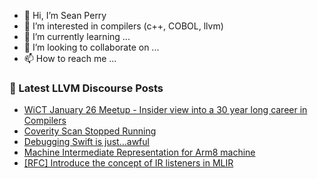 - 👋 Hi, I’m Sean Perry
- 👀 I’m interested in compilers (c++, COBOL, llvm)
- 🌱 I’m currently learning ...
- 💞️ I’m looking to collaborate on ...
- 📫 How to reach me ...

<!---
s66perry/s66perry is a ✨ special ✨ repository because its `README.md` (this file) appears on your GitHub profile.
You can click the Preview link to take a look at your changes.
--->
### 📕 Latest LLVM Discourse Posts

<!-- DISCOURSE-LLVM:START -->
- [WiCT January 26 Meetup - Insider view into a 30 year long career in Compilers](https://discourse.llvm.org/t/wict-january-26-meetup-insider-view-into-a-30-year-long-career-in-compilers/67862#post_2)
- [Coverity Scan Stopped Running](https://discourse.llvm.org/t/coverity-scan-stopped-running/67856#post_2)
- [Debugging Swift is just…awful](https://discourse.llvm.org/t/debugging-swift-is-just-awful/67866#post_7)
- [Machine Intermediate Representation for Arm8 machine](https://discourse.llvm.org/t/machine-intermediate-representation-for-arm8-machine/67883#post_3)
- [[RFC] Introduce the concept of IR listeners in MLIR](https://discourse.llvm.org/t/rfc-introduce-the-concept-of-ir-listeners-in-mlir/67854#post_8)
<!-- DISCOURSE-LLVM:END -->
